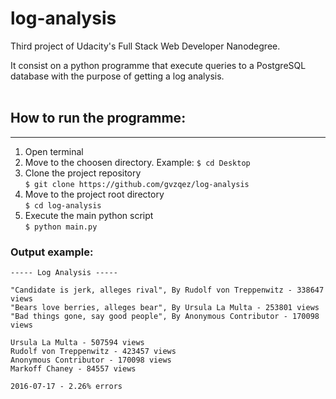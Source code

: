 # log-analysis
Third project of Udacity's Full Stack Web Developer Nanodegree.

It consist on a python programme that execute queries to a PostgreSQL database with the purpose of getting a log analysis.
<br />
<br />

## How to run the programme:
--------------
1. Open terminal
2. Move to the choosen directory. Example:  ```$ cd Desktop```<br />
3. Clone the project repository <br />
```$ git clone https://github.com/gvzqez/log-analysis```
4. Move to the project root directory <br />
```$ cd log-analysis```
5. Execute the main python script <br />
```$ python main.py```


### Output example:
```
----- Log Analysis -----

"Candidate is jerk, alleges rival", By Rudolf von Treppenwitz - 338647 views
"Bears love berries, alleges bear", By Ursula La Multa - 253801 views
"Bad things gone, say good people", By Anonymous Contributor - 170098 views

Ursula La Multa - 507594 views
Rudolf von Treppenwitz - 423457 views
Anonymous Contributor - 170098 views
Markoff Chaney - 84557 views

2016-07-17 - 2.26% errors
```

